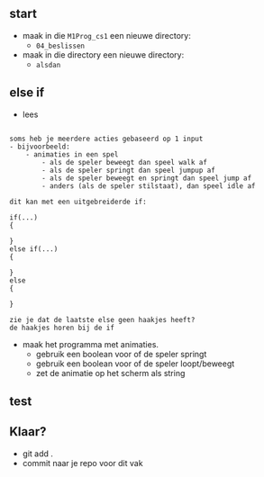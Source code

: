 ## start

- maak in die `M1Prog_cs1`  een nieuwe directory:
    - `04_beslissen`
- maak in die directory een nieuwe directory:
    - `alsdan`

## else if

- lees
```

soms heb je meerdere acties gebaseerd op 1 input
- bijvoorbeeld:
    - animaties in een spel
        - als de speler beweegt dan speel walk af
        - als de speler springt dan speel jumpup af
        - als de speler beweegt en springt dan speel jump af
        - anders (als de speler stilstaat), dan speel idle af

dit kan met een uitgebreiderde if:

if(...)
{

}
else if(...)
{

}
else
{

}

zie je dat de laatste else geen haakjes heeft?
de haakjes horen bij de if
```

- maak het programma met animaties.
    - gebruik een boolean voor of de speler springt
    - gebruik een boolean voor of de speler loopt/beweegt
    - zet de animatie op het scherm als string

## test




## Klaar?

- git add .
- commit naar je repo voor dit vak
